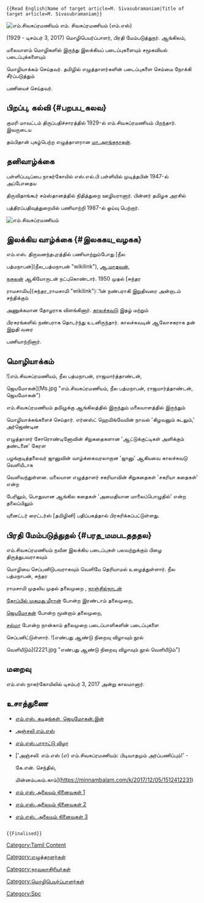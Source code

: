 ```{=mediawiki}
{{Read English|Name of target article=M. Sivasubramaniam|Title of target article=M. Sivasubramaniam}}
```
![எம்.சிவசுப்ரமணியம்](Em-eS.jpg "எம்.சிவசுப்ரமணியம்") எம். சிவசுப்ரமணியம் (எம்.எஸ்)
(1929 - டிசம்பர் 3, 2017) மொழிபெயர்ப்பாளர், பிரதி மேம்படுத்துநர். ஆங்கிலம்,
மலையாளம் மொழிகளில் இருந்து இலக்கியப் படைப்புகளையும் சமூகவியல் படைப்புக்களையும்
மொழியாக்கம் செய்தவர். தமிழில் எழுத்தாளர்களின் படைப்புகளை செம்மை நோக்கி சீர்ப்படுத்தும்
பணியைச் செய்தவர்.

## பிறப்பு, கல்வி {#பறபப_கலவ}

குமரி மாவட்டம் திருப்பதிச்சாரத்தில் 1929-ல் எம்.சிவசுப்ரமணியம் பிறந்தார். இவருடைய
தம்பிதான் புகழ்பெற்ற எழுத்தாளரான [மா.அரங்கநாதன்](மா.அரங்கநாதன் "wikilink").

## தனிவாழ்க்கை

பள்ளிப்படிப்பை நாகர்கோயில் எஸ்.எல்.பி பள்ளியில் முடித்தபின் 1947-ல் அப்போதைய
திருவிதாங்கூர் சம்ஸ்தானத்தில் நிதித்துறை ஊழியரானார். பின்னர் தமிழக அரசில்
பத்திரப்பதிவுத்துறையில் பணியாற்றி 1987-ல் ஓய்வு பெற்றார்.
![எம்.சிவசுப்ரமணியம்](Ms_(1).jpg "எம்.சிவசுப்ரமணியம்")

## இலக்கிய வாழ்க்கை {#இலககய_வழகக}

எம்.எஸ். திருவனந்தபுரத்தில் பணியாற்றும்போது [நீல
பத்மநாபன்](நீல_பத்மநாபன் "wikilink"), [ஆ.மாதவன்](ஆ.மாதவன் "wikilink"),
[நகுலன்](நகுலன் "wikilink") ஆகியோருடன் நட்புகொண்டார். 1950 முதல் [சுந்தர
ராமசாமிய](சுந்தர_ராமசாமி "wikilink")ின் நண்பராகி இறுதிவரை அன்றாடம் சந்திக்கும்
அணுக்கமான தோழராக விளங்கினார். [காலச்சுவடு](காலச்சுவடு "wikilink") இதழ் மற்றும்
பிரசுரங்களில் நண்பராக தொடர்ந்து உடனிருந்தார். காலச்சுவடின் ஆலோசகராக தன் இறுதி வரை
பணியாற்றினார்.

## மொழியாக்கம்

![எம்.சிவசுப்ரமணியம், நீல பத்மநாபன், ராஜமார்த்தாண்டன்,
ஜெயமோகன்](Ms.jpg "எம்.சிவசுப்ரமணியம், நீல பத்மநாபன், ராஜமார்த்தாண்டன், ஜெயமோகன்")
எம்.சிவசுப்ரமணியம் தமிழுக்கு ஆங்கிலத்தில் இருந்தும் மலையாளத்தில் இருந்தும்
மொழியாக்கங்களைச் செய்தார். எர்னஸ்ட் ஹெமிங்வேயின் நாவல் \'கிழவனும் கடலும்,\' அர்ஜெண்டின
எழுத்தாளர் சோரொண்டினோவின் சிறுகதைகளான \'ஆட்டுக்குட்டிகள் அளிக்கும் தண்டனை\' கேரள
பழங்குடித்தலைவர் ஜானுவின் வாழ்க்கைவரலாறான \'ஜானு\' ஆகியவை காலச்சுவடு வெளியீடாக
வெளிவந்துள்ளன. மலையாள எழுத்தாளர் சகரியாவின் சிறுகதைகள் \'சகரியா கதைகள்\' என்ற
பேரிலும், பொதுவான ஆங்கில கதைகள் \'அமைதியான மாலைப்பொழுதில்\' என்ற தலைப்பிலும்
யுனைட்டர் ரைட்டர்ஸ் \[தமிழினி\] பதிப்பகத்தால் பிரசுரிக்கப்பட்டுள்ளது.

## பிரதி மேம்படுத்துதல் {#பரத_மமபடதததல}

எம்.சிவசுப்ரமணியம் நவீன இலக்கிய படைப்புகள் பலவற்றுக்கும் பிழை திருத்துபவராகவும்
மொழியை செப்பனிடுபவராகவும் வெளியே தெரியாமல் உழைத்துள்ளார். நீல பத்மநாபன், சுந்தர
ராமசாமி முதலிய முதல் தலைமுறை , [நாஞ்சில்நாடன்](நாஞ்சில்நாடன் "wikilink")
[தோப்பில் முகமது மீரான்](தோப்பில்_முகமது_மீரான் "wikilink") போன்ற இரண்டாம் தலைமுறை,
[ஜெயமோகன்](ஜெயமோகன் "wikilink") போன்ற மூன்றாம் தலைமுறை,
[சல்மா](சல்மா "wikilink") போன்ற நான்காம் தலைமுறை படைப்பாளிகளின் படைப்புகளை
செப்பனிட்டுள்ளார். ![எண்பது ஆண்டு நிறைவு விழாவும் நூல்
வெளியீடும்](2221.jpg "எண்பது ஆண்டு நிறைவு விழாவும் நூல் வெளியீடும்")

## மறைவு

எம்.எஸ் நாகர்கோயிலில் டிசம்பர் 3, 2017 அன்று காலமானார்.

## உசாத்துணை

-   [எம்.எஸ். கடிதங்கள், ஜெயமோகன்.இன்](https://www.jeyamohan.in/110996/)
-   [அஞ்சலி எம்.எஸ்](https://www.jeyamohan.in/104296/)
-   [எம்.எஸ்.பாராட்டு விழா](https://www.jeyamohan.in/78406/)
-   [\'அஞ்சலி: எம்.எஸ் (எ) எம்.சிவசுப்ரமணியம்: பிடிவாதமும் அர்ப்பணிப்பும்!\' -
    கே.என். செந்தில்,
    மின்னம்பலம்.காம்](https://minnambalam.com/k/2017/12/05/1512412231)
-   [எம் எஸ் அலையும் நினைவுகள் 1](https://www.jeyamohan.in/110739/)
-   [எம்.எஸ்.அலையும் நினைவுகள் 2](https://www.jeyamohan.in/110748/)
-   [எம்.எஸ். அலையும் நினைவுகள் 3](https://www.jeyamohan.in/110751/)

```{=mediawiki}
{{Finalised}}
```
[Category:Tamil Content](Category:Tamil_Content "wikilink")
[Category:எழுத்தாளர்கள்](Category:எழுத்தாளர்கள் "wikilink")
[Category:நாவலாசிரியர்கள்](Category:நாவலாசிரியர்கள் "wikilink")
[Category:மொழிபெயர்ப்பாளர்கள்](Category:மொழிபெயர்ப்பாளர்கள் "wikilink")
[Category:Spc](Category:Spc "wikilink")
